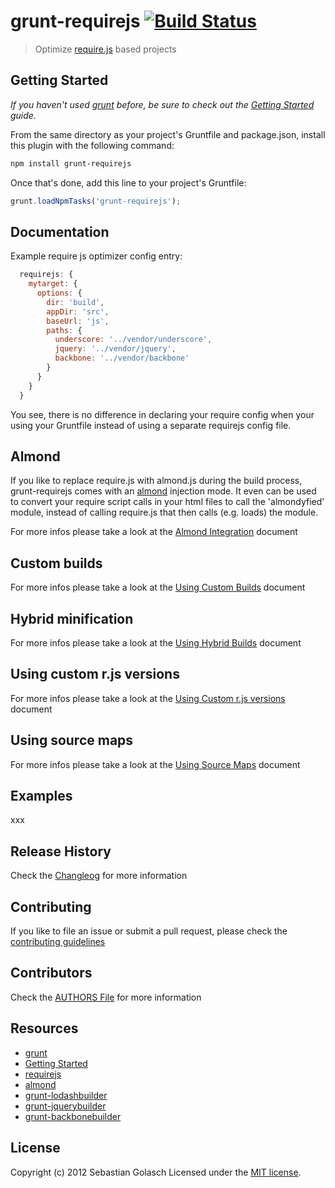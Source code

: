 # grunt-requirejs [![Build Status](https://secure.travis-ci.org/asciidisco/grunt-requirejs.png?branch=master)](http://travis-ci.org/asciidisco/grunt-requirejs)

> Optimize [require.js](http://requirejs.org/) based projects

## Getting Started
_If you haven't used [grunt](http://gruntjs.com/) before, be sure to check out the [Getting Started](https://github.com/cowboy/grunt/blob/master/docs/getting_started.md) guide._

From the same directory as your project's Gruntfile and package.json, install this plugin with the following command:

```bash
npm install grunt-requirejs
```

Once that's done, add this line to your project's Gruntfile:

```js
grunt.loadNpmTasks('grunt-requirejs');
```

## Documentation

Example require js optimizer config entry:

```javascript
  requirejs: {
    mytarget: {
      options: {
        dir: 'build',
        appDir: 'src',
        baseUrl: 'js',
        paths: {
          underscore: '../vendor/underscore',
          jquery: '../vendor/jquery',
          backbone: '../vendor/backbone'
        }
      }
    }
  }
```

You see, there is no difference in declaring your require config when your using your Gruntfile
instead of using a separate requirejs config file.

## Almond
If you like to replace require.js with almond.js during the build process, grunt-requirejs comes with an [almond](https://github.com/jrburke/almond) injection mode.
It even can be used to convert your require script calls in your html files to call the 'almondyfied' module, instead of calling require.js
that then calls (e.g. loads) the module.

For more infos please take a look at the [Almond Integration](https://github.com/asciidisco/grunt-requirejs/blob/master/docs/almondIntegration.md) document

## Custom builds
For more infos please take a look at the [Using Custom Builds](https://github.com/asciidisco/grunt-requirejs/blob/master/docs/customBuilder.md) document

## Hybrid minification
For more infos please take a look at the [Using Hybrid Builds](https://github.com/asciidisco/grunt-requirejs/blob/master/docs/hybridbuilds.md) document

## Using custom r.js versions
For more infos please take a look at the [Using Custom r.js versions](https://github.com/asciidisco/grunt-requirejs/blob/master/docs/customrjs.md) document

## Using source maps
For more infos please take a look at the [Using Source Maps](https://github.com/asciidisco/grunt-requirejs/blob/master/docs/sourcemaps.md) document

## Examples
xxx

## Release History
Check the [Changleog](https://github.com/asciidisco/grunt-requirejs/blob/master/CHANGELOG) for more information

## Contributing
If you like to file an issue or submit a pull request, please check the [contributing guidelines](https://github.com/asciidisco/grunt-requirejs/blob/master/CONTRIBUTION.md)

## Contributors
Check the [AUTHORS File](https://github.com/asciidisco/grunt-requirejs/blob/master/AUTHORS.md) for more information

## Resources
+ [grunt](http://gruntjs.com/)
+ [Getting Started](https://github.com/cowboy/grunt/blob/master/docs/getting_started.md)
+ [requirejs](http://requirejs.org)
+ [almond](https://github.com/jrburke/almond)
+ [grunt-lodashbuilder](https://github.com/asciidisco/grunt-lodashbuilder)
+ [grunt-jquerybuilder](https://github.com/asciidisco/grunt-jquerybuilder)
+ [grunt-backbonebuilder](https://github.com/asciidisco/grunt-backbonebuilder)

## License
Copyright (c) 2012 Sebastian Golasch
Licensed under the [MIT license](https://github.com/asciidisco/grunt-requirejs/LICENSE-MIT).
